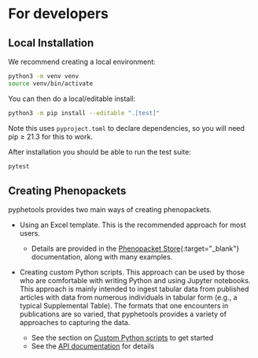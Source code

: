 # For developers

## Local Installation

We recommend creating a local environment:

```bash
python3 -m venv venv
source venv/bin/activate
```

You can then do a local/editable install:

```bash
python3 -m pip install --editable ".[test]"
```

Note this uses `pyproject.toml` to declare dependencies, so you will need pip ≥ 21.3 for this to work.

After installation you should be able to run the test suite:

```bash
pytest
```


## Creating Phenopackets

pyphetools provides two main ways of creating phenopackets.

- Using an Excel template. This is the recommended approach for most users.
    - Details are provided in the [Phenopacket Store](https://monarch-initiative.github.io/phenopacket-store/contributing/){:target="\_blank"} documentation, along with many examples.

- Creating custom Python scripts. This approach can be used by those who are comfortable with writing Python and using Jupyter notebooks. This approach is mainly intended to ingest tabular data from published articles with data from numerous individuals in tabular form (e.g., a typical Supplemental Table). The formats that
one encounters in publications are so varied, that pyphetools provides a variety of approaches to capturing the data.
    - See the section on [Custom Python scripts](../user-guide/jupyter.md) to get started
    - See the [API documentation](../api/overview.md) for details

